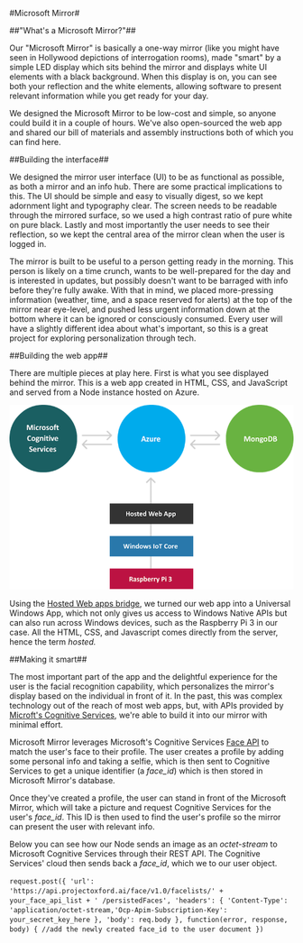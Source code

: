 #Microsoft Mirror#

##"What's a Microsoft Mirror?"##

Our "Microsoft Mirror" is basically a one-way mirror (like you might have seen in Hollywood depictions of interrogation rooms), made "smart" by a simple LED display which sits behind the mirror and displays white UI elements with a black background. When this display is on, you can see both your reflection and the white elements, allowing software to present relevant information while you get ready for your day.

We designed the Microsoft Mirror to be low-cost and simple, so anyone could build it in a couple of hours. We've also open-sourced the web app and shared our bill of materials and assembly instructions both of which you can find here.

##Building the interface##

We designed the mirror user interface (UI) to be as functional as possible, as both a mirror and an info hub. There are some practical implications to this. The UI should be simple and easy to visually digest, so we kept adornment light and typography clear. The screen needs to be readable through the mirrored surface, so we used a high contrast ratio of pure white on pure black. Lastly and most importantly the user needs to see their reflection, so we kept the central area of the mirror clean when the user is logged in.

The mirror is built to be useful to a person getting ready in the morning. This person is likely on a time crunch, wants to be well-prepared for the day and is interested in updates, but possibly doesn't want to be barraged with info before they're fully awake. With that in mind, we placed more-pressing information (weather, time, and a space reserved for alerts) at the top of the mirror near eye-level, and pushed less urgent information down at the bottom where it can be ignored or consciously consumed. Every user will have a slightly different idea about what's important, so this is a great project for exploring personalization through tech.

##Building the web app##

There are multiple pieces at play here. First is what you see displayed behind the mirror. This is a web app created in HTML, CSS, and JavaScript and served from a Node instance hosted on Azure.

![alt text](https://github.com/Criviere/HackGT16/blob/master/magic-mirror-architecture-diagram.png)

Using the [Hosted Web apps bridge](http://microsoftedge.github.io/WebAppsDocs/en-US/win10/HWA.htm), we turned our web app into a Universal Windows App, which not only gives us access to Windows Native APIs but can also run across Windows devices, such as the Raspberry Pi 3 in our case. All the HTML, CSS, and Javascript comes directly from the server, hence the term *hosted.*

##Making it smart##

The most important part of the app and the delightful experience for the user is the facial recognition capability, which personalizes the mirror's display based on the individual in front of it. In the past, this was complex technology out of the reach of most web apps, but, with APIs provided by [Microft's Cognitive Services](https://www.microsoft.com/cognitive-services/), we're able to build it into our mirror with minimal effort.

Microsoft Mirror leverages Microsoft's Cognitive Services [Face API](https://www.microsoft.com/cognitive-services/en-us/face-api) to match the user's face to their profile. The user creates a profile by adding some personal info and taking a selfie, which is then sent to Cognitive Services to get a unique identifier (a *face_id*) which is then stored in Microsoft Mirror's database.

Once they've created a profile, the user can stand in front of the Microsoft Mirror, which will take a picture and request Cognitive Services for the user's *face_id*. This ID is then used to find the user's profile so the mirror can present the user with relevant info.

Below you can see how our Node sends an image as an *octet-stream* to Microsoft Cognitive Services through their REST API. The Cognitive Services' cloud then sends back a *face_id*, which we to our user object.

`request.post({
'url': 'https://api.projectoxford.ai/face/v1.0/facelists/' + your_face_api_list + ' /persistedFaces',
'headers': {
'Content-Type': 'application/octet-stream,'Ocp-Apim-Subscription-Key': your_secret_key_here
},
'body': req.body
}, function(error, response, body) {
  //add the newly created face_id to the user document
})`
